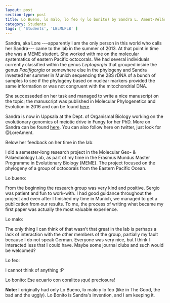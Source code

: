 ```yaml
---
layout: post
section-type: post
title: Lo Bueno, lo malo, lo feo (y lo bonito) by Sandra L. Ament-Velásquez
category: Students
tags: [ 'Students', 'LBLMLFLB' ]
---
```


Sandra, aka Lore ---apparently I am the only person in this world who calls her Sandra--- came to the lab in the summer of 2013. At that point in time she was a MEME student. She worked with me on the molecular systematics of eastern Pacific octocorals. We had several individuals currently classified within the genus *Leptogorgia* that grouped inside the genus *Pacifigorgia* or somewhere else in the phylogeny and Sandra invested her summer in Munich sequencing the 28S rDNA of a bunch of samples to see if the phylogeny based on nuclear markers provided the same information or was not congruent with the mitochondrial DNA.

She successeded on her task and managed to write a nice manuscript on the topic; the manuscript was published in Molecular Phylogenetics and Evolution in 2016 and can be found [here](http://www.sciencedirect.com/science/article/pii/S1055790316000671). 

Sandra is now in Uppsala at the Dept. of Organismal Biology working on the evolutionary genomics of meiotic drive in Fungy for her PhD. More on Sandra can be found [here](https://www.researchgate.net/profile/Sandra_Ament). You can also follow here on twitter, just look for @LoreAment.

Below her feedback on her time in the lab:


I did a semester-long research project in the Molecular Geo- & Palaeobiology Lab, as part of my time in the Erasmus Mundus Master Programme in Evolutionary Biology (MEME). The project focused on the phylogeny of a group of octocorals from the Eastern Pacific Ocean. 

Lo bueno:

From the beginning the research group was very kind and positive. Sergio was patient and fun to work-with. I had good guidance throughout the project and even after I finished my time in Munich, we managed to get a publication from our results. To me, the process of writing what became my first paper was actually the most valuable experience.  

Lo malo:

The only thing I can think of that wasn't that great in the lab is perhaps a lack of interaction with the other members of the group, partially my fault because I do not speak German. Everyone was very nice, but I think I interacted less that I could have. Maybe some journal clubs and such would be welcomed?

Lo feo:

I cannot think of anything :P

Lo bonito:
Ese acuario con coralitos ¡qué preciosura!

**Note:**
I originally had only Lo Bueno, lo malo y lo feo (like in The Good, the bad and the uggly). Lo Bonito is Sandra's invention, and I am keeping it.
